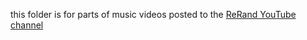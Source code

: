 this folder is for parts of music videos posted to the [ReRand YouTube channel](https://www.youtube.com/@ReRandStudios)
